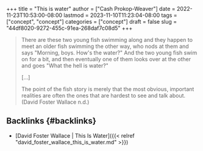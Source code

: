 +++
title = "This is water"
author = ["Cash Prokop-Weaver"]
date = 2022-11-23T10:53:00-08:00
lastmod = 2023-11-10T11:23:04-08:00
tags = ["concept", "concept"]
categories = ["concept"]
draft = false
slug = "44df8020-9272-455c-91ea-268daf7c08d5"
+++

> There are these two young fish swimming along and they happen to meet an older fish swimming the other way, who nods at them and says "Morning, boys. How's the water?" And the two young fish swim on for a bit, and then eventually one of them looks over at the other and goes "What the hell is water?"
>
> [...]
>
> The point of the fish story is merely that the most obvious, important realities are often the ones that are hardest to see and talk about.
> (David Foster Wallace n.d.)


## Backlinks {#backlinks}

-   [David Foster Wallace | This Is Water]({{< relref "david_foster_wallace_this_is_water.md" >}})
